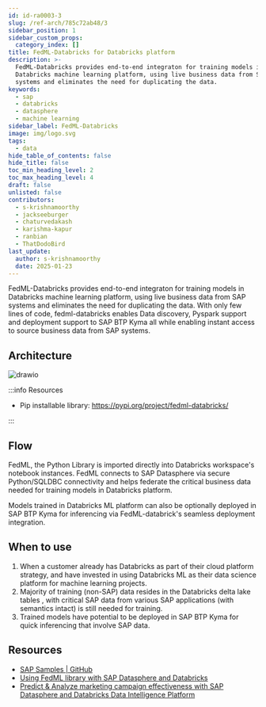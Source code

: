 ```yaml
---
id: id-ra0003-3
slug: /ref-arch/785c72ab48/3
sidebar_position: 1
sidebar_custom_props:
  category_index: []
title: FedML-Databricks for Databricks platform
description: >-
  FedML-Databricks provides end-to-end integraton for training models in
  Databricks machine learning platform, using live business data from SAP
  systems and eliminates the need for duplicating the data.
keywords:
  - sap
  - databricks
  - datasphere
  - machine learning
sidebar_label: FedML-Databricks
image: img/logo.svg
tags:
  - data
hide_table_of_contents: false
hide_title: false
toc_min_heading_level: 2
toc_max_heading_level: 4
draft: false
unlisted: false
contributors:
  - s-krishnamoorthy
  - jackseeburger
  - chaturvedakash
  - karishma-kapur
  - ranbian
  - ThatDodoBird
last_update:
  author: s-krishnamoorthy
  date: 2025-01-23
---
```


FedML-Databricks provides end-to-end integraton for training models in Databricks machine learning platform, using live business data from SAP systems and eliminates the need for duplicating the data. With only few lines of code, fedml-databricks enables Data discovery, Pyspark support and deployment support to SAP BTP Kyma all while enabling instant access to source business data from SAP systems.  

## Architecture

![drawio](drawio/fedml-databricks.drawio)

:::info Resources

- Pip installable library: https://pypi.org/project/fedml-databricks/ 

:::

## Flow 

FedML, the Python Library is imported directly into Databricks workspace's notebook instances. FedML connects to SAP Datasphere via secure Python/SQLDBC connectivity and helps federate the critical business data needed for training models in Databricks platform.

Models trained in Databricks ML platform can also be optionally deployed in SAP BTP Kyma for inferencing via FedML-databrick's seamless deployment integration.

## When to use 

1. When a customer already has Databricks as part of their cloud platform strategy, and have invested in using Databricks ML as their data science platform for machine learning projects. 
2. Majority of training (non-SAP) data resides in the Databricks delta lake tables , with critical SAP data from various SAP applications (with semantics intact) is still needed for training.  
3. Trained models have potential to be deployed in SAP BTP Kyma for quick inferencing that involve SAP data. 

## Resources

- [SAP Samples | GitHub ](https://github.com/SAP-samples/datasphere-fedml/tree/main/Azure)
- [Using FedML library with SAP Datasphere and Databricks](https://community.sap.com/t5/technology-blogs-by-sap/using-fedml-library-with-sap-datasphere-and-databricks/ba-p/13568923)
- [Predict & Analyze marketing campaign effectiveness with SAP Datasphere and Databricks Data Intelligence Platform](https://www.databricks.com/blog/predict-analyze-marketing-campaign-effectiveness-sap-datasphere-and-databricks-data)